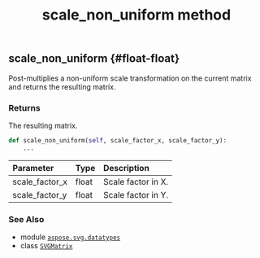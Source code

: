 ﻿---
title: scale_non_uniform method
second_title: Aspose.SVG for Python via .NET API References
description: 
type: docs
weight: 60
url: /python-net/aspose.svg.datatypes/svgmatrix/scale_non_uniform/
is_root: false
---

## scale_non_uniform {#float-float}

Post-multiplies a non-uniform scale transformation on the current matrix and returns the resulting matrix.


### Returns 


The resulting matrix.


```python
def scale_non_uniform(self, scale_factor_x, scale_factor_y):
    ...
```


| Parameter | Type | Description |
| :- | :- | :- |
| scale_factor_x | float | Scale factor in X. |
| scale_factor_y | float | Scale factor in Y. |



### See Also
* module [`aspose.svg.datatypes`](../../)
* class [`SVGMatrix`](/svg/python-net/aspose.svg.datatypes/svgmatrix)
